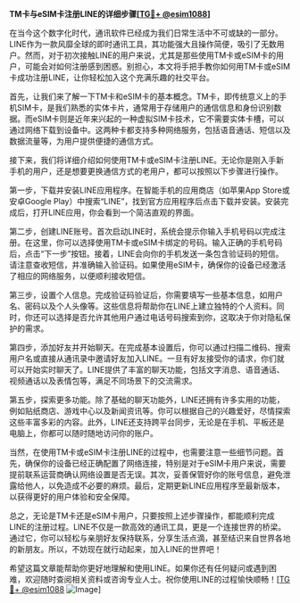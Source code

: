 **TM卡与eSIM卡注册LINE的详细步骤[[TG💪+ @esim1088](https://t.me/s/esim1088)]**

在当今这个数字化时代，通讯软件已经成为我们日常生活中不可或缺的一部分。LINE作为一款风靡全球的即时通讯工具，其功能强大且操作简便，吸引了无数用户。然而，对于初次接触LINE的用户来说，尤其是那些使用TM卡或eSIM卡的用户，可能会对如何注册感到困惑。别担心，本文将手把手教你如何用TM卡或eSIM卡成功注册LINE，让你轻松加入这个充满乐趣的社交平台。

首先，让我们来了解一下TM卡和eSIM卡的基本概念。TM卡，即传统意义上的手机SIM卡，是我们熟悉的实体卡片，通常用于存储用户的通信信息和身份识别数据。而eSIM卡则是近年来兴起的一种虚拟SIM卡技术，它不需要实体卡槽，可以通过网络下载到设备中。这两种卡都支持多种网络服务，包括语音通话、短信以及数据流量等，为用户提供便捷的通信方式。

接下来，我们将详细介绍如何使用TM卡或eSIM卡注册LINE。无论你是刚入手新手机的用户，还是想要更换通信方式的老用户，都可以按照以下步骤进行操作。

第一步，下载并安装LINE应用程序。在智能手机的应用商店（如苹果App Store或安卓Google Play）中搜索“LINE”，找到官方应用程序后点击下载并安装。安装完成后，打开LINE应用，你会看到一个简洁直观的界面。

第二步，创建LINE账号。首次启动LINE时，系统会提示你输入手机号码以完成注册。在这里，你可以选择使用TM卡或eSIM卡绑定的号码。输入正确的手机号码后，点击“下一步”按钮。接着，LINE会向你的手机发送一条包含验证码的短信。请注意查收短信，并准确输入验证码。如果使用eSIM卡，确保你的设备已经激活了相应的网络服务，以便顺利接收短信。

第三步，设置个人信息。完成验证码验证后，你需要填写一些基本信息，如用户名、密码以及个人头像等。这些信息将帮助你在LINE上建立独特的个人资料。同时，你还可以选择是否允许其他用户通过电话号码搜索到你，这取决于你对隐私保护的需求。

第四步，添加好友并开始聊天。在完成基本设置后，你可以通过扫描二维码、搜索用户名或直接从通讯录中邀请好友加入LINE。一旦有好友接受你的请求，你们就可以开始实时聊天了。LINE提供了丰富的聊天功能，包括文字消息、语音通话、视频通话以及表情包等，满足不同场景下的交流需求。

第五步，探索更多功能。除了基础的聊天功能外，LINE还拥有许多实用的功能，例如贴纸商店、游戏中心以及新闻资讯等。你可以根据自己的兴趣爱好，尽情探索这些丰富多彩的内容。此外，LINE还支持跨平台同步，无论是在手机、平板还是电脑上，你都可以随时随地访问你的账户。

当然，在使用TM卡或eSIM卡注册LINE的过程中，也需要注意一些细节问题。首先，确保你的设备已经正确配置了网络连接，特别是对于eSIM卡用户来说，需要提前联系运营商确认网络设置是否无误。其次，妥善保管好你的账号信息，避免泄露给他人，以免造成不必要的麻烦。最后，定期更新LINE应用程序至最新版本，以获得更好的用户体验和安全保障。

总之，无论是TM卡还是eSIM卡用户，只要按照上述步骤操作，都能顺利完成LINE的注册过程。LINE不仅是一款高效的通讯工具，更是一个连接世界的桥梁。通过它，你可以轻松与亲朋好友保持联系，分享生活点滴，甚至结识来自世界各地的新朋友。所以，不妨现在就行动起来，加入LINE的世界吧！

希望这篇文章能帮助你更好地理解和使用LINE。如果你还有任何疑问或遇到困难，欢迎随时查阅相关资料或咨询专业人士。祝你使用LINE的过程愉快顺畅！[[TG💪+ @esim1088](https://t.me/s/esim1088) ![Image](https://i.postimg.cc/4NQfJmqS/Snipaste-2025-05-13-00-14-12.png)]